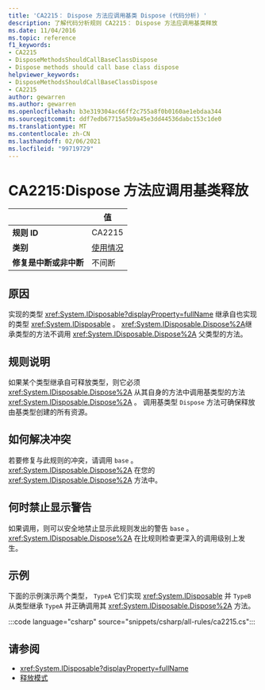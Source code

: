 ```yaml
---
title: 'CA2215： Dispose 方法应调用基类 Dispose (代码分析) '
description: 了解代码分析规则 CA2215： Dispose 方法应调用基类释放
ms.date: 11/04/2016
ms.topic: reference
f1_keywords:
- CA2215
- DisposeMethodsShouldCallBaseClassDispose
- Dispose methods should call base class dispose
helpviewer_keywords:
- DisposeMethodsShouldCallBaseClassDispose
- CA2215
author: gewarren
ms.author: gewarren
ms.openlocfilehash: b3e319304ac66ff2c755a8f0b0160ae1ebdaa344
ms.sourcegitcommit: ddf7edb67715a5b9a45e3dd44536dabc153c1de0
ms.translationtype: MT
ms.contentlocale: zh-CN
ms.lasthandoff: 02/06/2021
ms.locfileid: "99719729"
---
```

# <a name="ca2215-dispose-methods-should-call-base-class-dispose"></a>CA2215:Dispose 方法应调用基类释放

| | 值 |
|-|-|
| **规则 ID** |CA2215|
| **类别** |[使用情况](usage-warnings.md)|
| **修复是中断或非中断** |不间断|

## <a name="cause"></a>原因

实现的类型 <xref:System.IDisposable?displayProperty=fullName> 继承自也实现的类型 <xref:System.IDisposable> 。 <xref:System.IDisposable.Dispose%2A>继承类型的方法不调用 <xref:System.IDisposable.Dispose%2A> 父类型的方法。

## <a name="rule-description"></a>规则说明

如果某个类型继承自可释放类型，则它必须 <xref:System.IDisposable.Dispose%2A> 从其自身的方法中调用基类型的方法 <xref:System.IDisposable.Dispose%2A> 。 调用基类型 `Dispose` 方法可确保释放由基类型创建的所有资源。

## <a name="how-to-fix-violations"></a>如何解决冲突

若要修复与此规则的冲突，请调用 `base` 。<xref:System.IDisposable.Dispose%2A> 在您的 <xref:System.IDisposable.Dispose%2A> 方法中。

## <a name="when-to-suppress-warnings"></a>何时禁止显示警告

如果调用，则可以安全地禁止显示此规则发出的警告 `base` 。<xref:System.IDisposable.Dispose%2A> 在比规则检查更深入的调用级别上发生。

## <a name="example"></a>示例

下面的示例演示两个类型， `TypeA` 它们实现 <xref:System.IDisposable> 并 `TypeB` 从类型继承 `TypeA` 并正确调用其 <xref:System.IDisposable.Dispose%2A> 方法。

:::code language="csharp" source="snippets/csharp/all-rules/ca2215.cs":::

## <a name="see-also"></a>请参阅

- <xref:System.IDisposable?displayProperty=fullName>
- [释放模式](../../../standard/garbage-collection/implementing-dispose.md)
